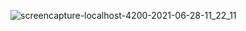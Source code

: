 ![screencapture-localhost-4200-2021-06-28-11_22_11](https://user-images.githubusercontent.com/81008413/123587013-3f187100-d803-11eb-9bfe-66f6a207cec5.png)
